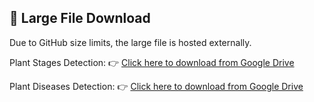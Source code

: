 ## 🔗 Large File Download

Due to GitHub size limits, the large file is hosted externally.  

Plant Stages Detection:
👉 [Click here to download from Google Drive](https://drive.google.com/file/d/1JgyW-FKZ2rJtdwNez3y7ZhLMQtepDr3G/view?usp=drive_link)

Plant Diseases Detection:
👉 [Click here to download from Google Drive](https://drive.google.com/file/d/1dsQ_bQFj5eYPVSfr9rqAtvCBngl9a1Ow/view?usp=drive_link)
